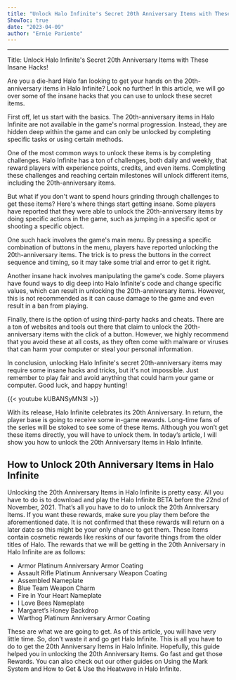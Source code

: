 ```yaml
---
title: "Unlock Halo Infinite's Secret 20th Anniversary Items with These Insane Hacks!"
ShowToc: true 
date: "2023-04-09"
author: "Ernie Pariente"
---
```

*****
Title: Unlock Halo Infinite's Secret 20th Anniversary Items with These Insane Hacks!

Are you a die-hard Halo fan looking to get your hands on the 20th-anniversary items in Halo Infinite? Look no further! In this article, we will go over some of the insane hacks that you can use to unlock these secret items.

First off, let us start with the basics. The 20th-anniversary items in Halo Infinite are not available in the game's normal progression. Instead, they are hidden deep within the game and can only be unlocked by completing specific tasks or using certain methods.

One of the most common ways to unlock these items is by completing challenges. Halo Infinite has a ton of challenges, both daily and weekly, that reward players with experience points, credits, and even items. Completing these challenges and reaching certain milestones will unlock different items, including the 20th-anniversary items.

But what if you don't want to spend hours grinding through challenges to get these items? Here's where things start getting insane. Some players have reported that they were able to unlock the 20th-anniversary items by doing specific actions in the game, such as jumping in a specific spot or shooting a specific object.

One such hack involves the game's main menu. By pressing a specific combination of buttons in the menu, players have reported unlocking the 20th-anniversary items. The trick is to press the buttons in the correct sequence and timing, so it may take some trial and error to get it right.

Another insane hack involves manipulating the game's code. Some players have found ways to dig deep into Halo Infinite's code and change specific values, which can result in unlocking the 20th-anniversary items. However, this is not recommended as it can cause damage to the game and even result in a ban from playing.

Finally, there is the option of using third-party hacks and cheats. There are a ton of websites and tools out there that claim to unlock the 20th-anniversary items with the click of a button. However, we highly recommend that you avoid these at all costs, as they often come with malware or viruses that can harm your computer or steal your personal information.

In conclusion, unlocking Halo Infinite's secret 20th-anniversary items may require some insane hacks and tricks, but it's not impossible. Just remember to play fair and avoid anything that could harm your game or computer. Good luck, and happy hunting!

{{< youtube kUBANSyMN3I >}} 



With its release, Halo Infinite celebrates its 20th Anniversary. In return, the player base is going to receive some in-game rewards. Long-time fans of the series will be stoked to see some of these items. Although you won’t get these items directly, you will have to unlock them. In today’s article, I will show you how to unlock the 20th Anniversary Items in Halo Infinite.
 
## How to Unlock 20th Anniversary Items in Halo Infinite
 
Unlocking the 20th Anniversary Items in Halo Infinite is pretty easy. All you have to do is to download and play the Halo Infinite BETA before the 22nd of November, 2021. That’s all you have to do to unlock the 20th Anniversary Items. If you want these rewards, make sure you play them before the aforementioned date. It is not confirmed that these rewards will return on a later date so this might be your only chance to get them. These Items contain cosmetic rewards like reskins of our favorite things from the older titles of Halo. The rewards that we will be getting in the 20th Anniversary in Halo Infinite are as follows:
 
- Armor Platinum Anniversary Armor Coating
 - Assault Rifle Platinum Anniversary Weapon Coating
 - Assembled Nameplate
 - Blue Team Weapon Charm
 - Fire in Your Heart Nameplate
 - I Love Bees Nameplate
 - Margaret’s Honey Backdrop
 - Warthog Platinum Anniversary Armor Coating

 
These are what we are going to get. As of this article, you will have very little time. So, don’t waste it and go get Halo Infinite. This is all you have to do to get the 20th Anniversary Items in Halo Infinite. Hopefully, this guide helped you in unlocking the 20th Anniversary Items. Go fast and get those Rewards. You can also check out our other guides on Using the Mark System and How to Get & Use the Heatwave in Halo Infinite.




